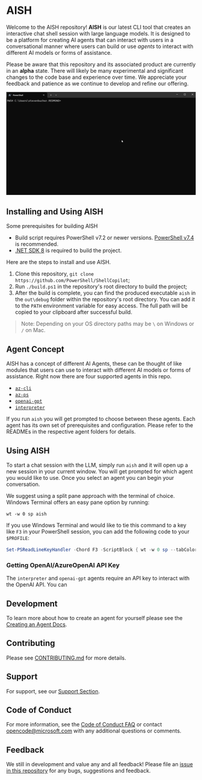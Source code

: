 # AISH

Welcome to the AISH repository! **AISH** is our latest CLI tool that creates an interactive chat
shell session with large language models. It is designed to be a platform for creating AI agents
that can interact with users in a conversational manner where users can build or use *agents* to
interact with different AI models or forms of assistance.

Please be aware that this repository and its associated product are currently in an **alpha** state.
There will likely be many experimental and significant changes to the code base and experience over time. We appreciate your feedback and patience as we continue to develop and refine our offering.

![GIF showing demo of AISH](./docs/media/ShellCopilotDemo.gif)

## Installing and Using AISH

Some prerequisites for building AISH
- Build script requires PowerShell v7.2 or newer versions. [PowerShell v7.4](https://learn.microsoft.com/powershell/scripting/install/installing-powershell?view=powershell-7.4) is recommended.
- [.NET SDK 8](https://dotnet.microsoft.com/en-us/download) is required to build the project.

Here are the steps to install and use AISH.

1. Clone this repository, `git clone https://github.com/PowerShell/ShellCopilot`;
2. Run `./build.ps1` in the repository's root directory to build the project;
3. After the build is complete, you can find the produced executable `aish` in the `out\debug`
   folder within the repository's root directory. You can add it to the `PATH` environment variable
   for easy access. The full path will be copied to your clipboard after successful build.

> Note: Depending on your OS directory paths may be `\` on Windows or `/` on Mac.

## Agent Concept

AISH has a concept of different AI Agents, these can be thought of like modules that users can use
to interact with different AI models or forms of assistance. Right now there are four supported
agents in this repo.
- [`az-cli`](./shell/ShellCopilot.Azure.Agent/README.md)
- [`az-ps`](./shell/ShellCopilot.Azure.Agent/README.md)
- [`openai-gpt`](./shell/ShellCopilot.OpenAI.Agent/README.md)
- [`interpreter`](./shell/ShellCopilot.Interpreter.Agent/README.md)

If you run `aish` you will get prompted to choose between these agents. Each agent has its own set
of prerequisites and configuration. Please refer to the READMEs in the respective agent folders for
details.

## Using AISH

To start a chat session with the LLM, simply run `aish` and it will open up a new session in your
current window. You will get prompted for which agent you would like to use. Once you select an
agent you can begin your conversation.

We suggest using a split pane approach with the terminal of choice. Windows Terminal
offers an easy pane option by running:

```shell
wt -w 0 sp aish
```

If you use Windows Terminal and would like to tie this command to a key like `F3` in your PowerShell
session, you can add the following code to your `$PROFILE`:

```powershell
Set-PSReadLineKeyHandler -Chord F3 -ScriptBlock { wt -w 0 sp --tabColor '#345beb'--size 0.4 -p "<your-default-WT-profile-guid>" --title 'AISH' <full-path-to-aish.exe> }
```

### Getting OpenAI/AzureOpenAI API Key

The `interpreter` and `openai-gpt` agents require an API key to interact with the OpenAI API. You can

## Development

To learn more about how to create an agent for yourself please see the
[Creating an Agent Docs](./docs/development/CreatingAnAgent.md).

## Contributing

Please see [CONTRIBUTING.md](./docs/CONTRIBUTING.md) for more details.

## Support

For support, see our [Support Section](./docs/SUPPORT.md).

## Code of Conduct

For more information, see the [Code of Conduct FAQ](./docs/CODE_OF_CONDUCT.md) or contact
[opencode@microsoft.com](mailto:opencode@microsoft.com) with any additional questions or comments.

## Feedback

We still in development and value any and all feedback! Please file an
[issue in this repository](https://github.com/PowerShell/ShellCopilot/issues) for any bugs,
suggestions and feedback. 
